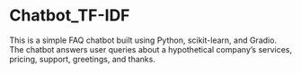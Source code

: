 # Chatbot_TF-IDF
This is a simple FAQ chatbot built using Python, scikit-learn, and Gradio. The chatbot answers user queries about a hypothetical company’s services, pricing, support, greetings, and thanks.
